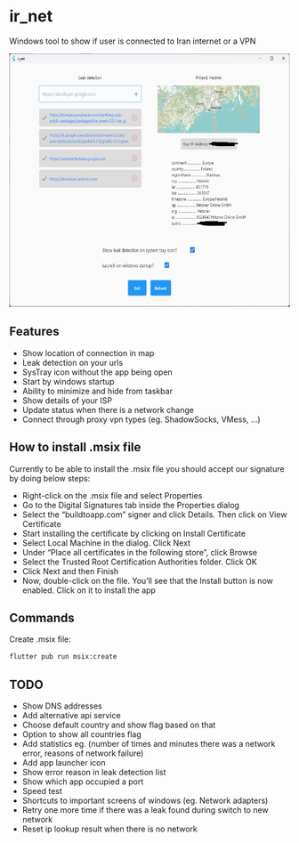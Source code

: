 # ir_net

Windows tool to show if user is connected to Iran internet or a VPN

<img src="screenshot.png" width="626" height="455">

## Features
- Show location of connection in map
- Leak detection on your urls
- SysTray icon without the app being open
- Start by windows startup
- Ability to minimize and hide from taskbar
- Show details of your ISP
- Update status when there is a network change
- Connect through proxy vpn types (eg. ShadowSocks, VMess, ...)

## How to install .msix file
Currently to be able to install the .msix file you should accept our signature by doing below steps:

- Right-click on the .msix file and select Properties
- Go to the Digital Signatures tab inside the Properties dialog
- Select the “buildtoapp.com” signer and click Details. Then click on View Certificate
- Start installing the certificate by clicking on Install Certificate
- Select Local Machine in the dialog. Click Next
- Under “Place all certificates in the following store”, click Browse
- Select the Trusted Root Certification Authorities folder. Click OK
- Click Next and then Finish
- Now, double-click on the file. You’ll see that the Install button is now enabled. Click on it to install the app

## Commands
Create .msix file:
```bat
flutter pub run msix:create
```

## TODO
- Show DNS addresses
- Add alternative api service
- Choose default country and show flag based on that
- Option to show all countries flag
- Add statistics eg. (number of times and minutes there was a network error, reasons of network failure)
- Add app launcher icon
- Show error reason in leak detection list
- Show which app occupied a port
- Speed test
- Shortcuts to important screens of windows (eg. Network adapters)
- Retry one more time if there was a leak found during switch to new network
- Reset ip lookup result when there is no network